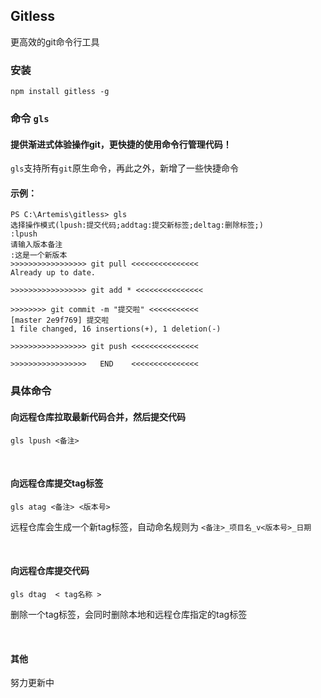 ## Gitless
更高效的git命令行工具
### 安装
````
npm install gitless -g
````

### 命令 `gls`
#### 提供渐进式体验操作git，更快捷的使用命令行管理代码！
`gls`支持所有`git`原生命令，再此之外，新增了一些快捷命令
#### 示例：
```  
PS C:\Artemis\gitless> gls
选择操作模式(lpush:提交代码;addtag:提交新标签;deltag:删除标签;)
:lpush
请输入版本备注
:这是一个新版本
>>>>>>>>>>>>>>>>> git pull <<<<<<<<<<<<<<<
Already up to date.

>>>>>>>>>>>>>>>>> git add * <<<<<<<<<<<<<<<

>>>>>>>> git commit -m "提交啦" <<<<<<<<<<<
[master 2e9f769] 提交啦
1 file changed, 16 insertions(+), 1 deletion(-)

>>>>>>>>>>>>>>>>> git push <<<<<<<<<<<<<<<

>>>>>>>>>>>>>>>>>   END    <<<<<<<<<<<<<<<
```
### 具体命令


#### 向远程仓库拉取最新代码合并，然后提交代码
````
gls lpush <备注>
````
<br/>

#### 向远程仓库提交tag标签
````
gls atag <备注> <版本号>
````
远程仓库会生成一个新tag标签，自动命名规则为 `<备注>_项目名_v<版本号>_日期`

<br/>

#### 向远程仓库提交代码
````
gls dtag  < tag名称 >
````
删除一个tag标签，会同时删除本地和远程仓库指定的tag标签

<br/>

#### 其他
努力更新中

